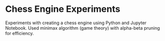 # Chess Engine Experiments
Experiments with creating a chess engine using Python and Jupyter Notebook. Used minimax algorithm (game theory) with alpha-beta pruning for efficiency.
